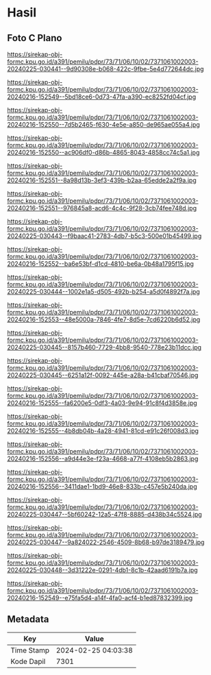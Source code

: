 # Hasil

## Foto C Plano

https://sirekap-obj-formc.kpu.go.id/a391/pemilu/pdpr/73/71/06/10/02/7371061002003-20240225-030441--9d90308e-b068-422c-9fbe-5e4d772644dc.jpg

https://sirekap-obj-formc.kpu.go.id/a391/pemilu/pdpr/73/71/06/10/02/7371061002003-20240216-152549--5bd18ce6-0d73-47fa-a390-ec8252fd04cf.jpg

https://sirekap-obj-formc.kpu.go.id/a391/pemilu/pdpr/73/71/06/10/02/7371061002003-20240216-152550--7d5b2465-f630-4e5e-a850-de965ae055a4.jpg

https://sirekap-obj-formc.kpu.go.id/a391/pemilu/pdpr/73/71/06/10/02/7371061002003-20240216-152550--ac906df0-d86b-4865-8043-4858cc74c5a1.jpg

https://sirekap-obj-formc.kpu.go.id/a391/pemilu/pdpr/73/71/06/10/02/7371061002003-20240216-152551--8a98d13b-3ef3-439b-b2aa-65edde2a2f9a.jpg

https://sirekap-obj-formc.kpu.go.id/a391/pemilu/pdpr/73/71/06/10/02/7371061002003-20240216-152551--976845a8-acd6-4c4c-9f28-3cb74fee748d.jpg

https://sirekap-obj-formc.kpu.go.id/a391/pemilu/pdpr/73/71/06/10/02/7371061002003-20240225-030443--f9baac41-2783-4db7-b5c3-500e01b45499.jpg

https://sirekap-obj-formc.kpu.go.id/a391/pemilu/pdpr/73/71/06/10/02/7371061002003-20240216-152552--ba6e53bf-d1cd-4810-be6a-0b48a1795f15.jpg

https://sirekap-obj-formc.kpu.go.id/a391/pemilu/pdpr/73/71/06/10/02/7371061002003-20240225-030444--1002e1a5-d505-492b-b254-a5d0f4892f7a.jpg

https://sirekap-obj-formc.kpu.go.id/a391/pemilu/pdpr/73/71/06/10/02/7371061002003-20240216-152553--48e5000a-7846-4fe7-8d5e-7cd6220b6d52.jpg

https://sirekap-obj-formc.kpu.go.id/a391/pemilu/pdpr/73/71/06/10/02/7371061002003-20240225-030445--8157b460-7729-4bb8-9540-778e23b11dcc.jpg

https://sirekap-obj-formc.kpu.go.id/a391/pemilu/pdpr/73/71/06/10/02/7371061002003-20240225-030445--6251a12f-0092-445e-a28a-b41cbaf70546.jpg

https://sirekap-obj-formc.kpu.go.id/a391/pemilu/pdpr/73/71/06/10/02/7371061002003-20240216-152555--fa6200e5-0df3-4a03-9e94-91c8f4d3858e.jpg

https://sirekap-obj-formc.kpu.go.id/a391/pemilu/pdpr/73/71/06/10/02/7371061002003-20240216-152555--4b8db04b-4a28-4941-81cd-e91c26f008d3.jpg

https://sirekap-obj-formc.kpu.go.id/a391/pemilu/pdpr/73/71/06/10/02/7371061002003-20240216-152556--a9d44e3e-f23a-4668-a77f-4108eb5b2863.jpg

https://sirekap-obj-formc.kpu.go.id/a391/pemilu/pdpr/73/71/06/10/02/7371061002003-20240216-152556--3411dae1-1bd9-46e8-833b-c457e5b240da.jpg

https://sirekap-obj-formc.kpu.go.id/a391/pemilu/pdpr/73/71/06/10/02/7371061002003-20240225-030447--5bf60242-12a5-47f8-8885-d438b34c5524.jpg

https://sirekap-obj-formc.kpu.go.id/a391/pemilu/pdpr/73/71/06/10/02/7371061002003-20240225-030447--9a824022-2546-4509-8b68-b97de3189479.jpg

https://sirekap-obj-formc.kpu.go.id/a391/pemilu/pdpr/73/71/06/10/02/7371061002003-20240225-030448--3d31222e-0291-4db1-8c1b-42aad6191b7a.jpg

https://sirekap-obj-formc.kpu.go.id/a391/pemilu/pdpr/73/71/06/10/02/7371061002003-20240216-152549--e75fa5d4-a14f-4fa0-acf4-b1ed87832399.jpg


## Metadata

| Key        | Value               |
| ---------- | ------------------- |
| Time Stamp | 2024-02-25 04:03:38 |
| Kode Dapil | 7301                |



